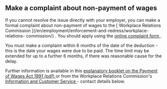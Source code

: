 ##  Make a complaint about non-payment of wages

If you cannot resolve the issue directly with your employer, you can make a
formal complaint about non-payment of wages to the [ Workplace Relations
Commission ](/en/employment/enforcement-and-redress/workplace-relations-
commission/) . You should apply using the [ online complaint form
](https://www.workplacerelations.ie/en/Complaints_Disputes/Refer_a_Dispute_Make_a_Complaint/)
.

You must make a complaint within 6 months of the date of the deduction - this
is the date your wages were due to be paid. The time limit may be extended for
up to a further 6 months, if there was reasonable cause for the delay.

Further information is available in this [ explanatory booklet on the Payment
of Wages Act 1991 (pdf)
](http://www.workplacerelations.ie/en/Publications_Forms/Guide_to_the_Payment_of_Wages_Act.pdf)
or from the Workplace Relations Commission's [ Information and Customer
Service ](https://www.workplacerelations.ie/en/contact_us/contact-details/) \-
contact details below.
